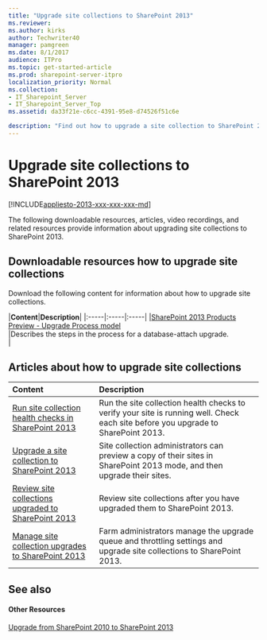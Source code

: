 ```yaml
---
title: "Upgrade site collections to SharePoint 2013"
ms.reviewer: 
ms.author: kirks
author: Techwriter40
manager: pamgreen
ms.date: 8/1/2017
audience: ITPro
ms.topic: get-started-article
ms.prod: sharepoint-server-itpro
localization_priority: Normal
ms.collection:
- IT_Sharepoint_Server
- IT_Sharepoint_Server_Top
ms.assetid: da33f21e-c6cc-4391-95e8-d74526f51c6e

description: "Find out how to upgrade a site collection to SharePoint 2013."
---
```


# Upgrade site collections to SharePoint 2013

[!INCLUDE[appliesto-2013-xxx-xxx-xxx-md](../includes/appliesto-2013-xxx-xxx-xxx-md.md)]
  
The following downloadable resources, articles, video recordings, and related resources provide information about upgrading site collections to SharePoint 2013.
  
## Downloadable resources how to upgrade site collections

Download the following content for information about how to upgrade site collections.
  
|**Content**|**Description**|
|:-----|:-----|:-----|
|[SharePoint 2013 Products Preview - Upgrade Process model](https://go.microsoft.com/fwlink/?LinkId=255047) <br/> |Describes the steps in the process for a database-attach upgrade.  <br/> |
   
## Articles about how to upgrade site collections

  
|**Content**|**Description**|
|:-----|:-----|
|[Run site collection health checks in SharePoint 2013](run-site-collection-health-checks-in-sharepoint-2013.md) <br/> |Run the site collection health checks to verify your site is running well. Check each site before you upgrade to SharePoint 2013.  <br/> |
|[Upgrade a site collection to SharePoint 2013](upgrade-a-site-collection-to-sharepoint-2013.md) <br/> |Site collection administrators can preview a copy of their sites in SharePoint 2013 mode, and then upgrade their sites.  <br/> |
|[Review site collections upgraded to SharePoint 2013](review-site-collections-upgraded-to-sharepoint-2013.md) <br/> |Review site collections after you have upgraded them to SharePoint 2013.  <br/> |
|[Manage site collection upgrades to SharePoint 2013](manage-site-collection-upgrades-to-sharepoint-2013.md) <br/> |Farm administrators manage the upgrade queue and throttling settings and upgrade site collections to SharePoint 2013.  <br/> |
   
## See also

#### Other Resources

[Upgrade from SharePoint 2010 to SharePoint 2013](upgrade-from-sharepoint-2010-to-sharepoint-2013.md)


